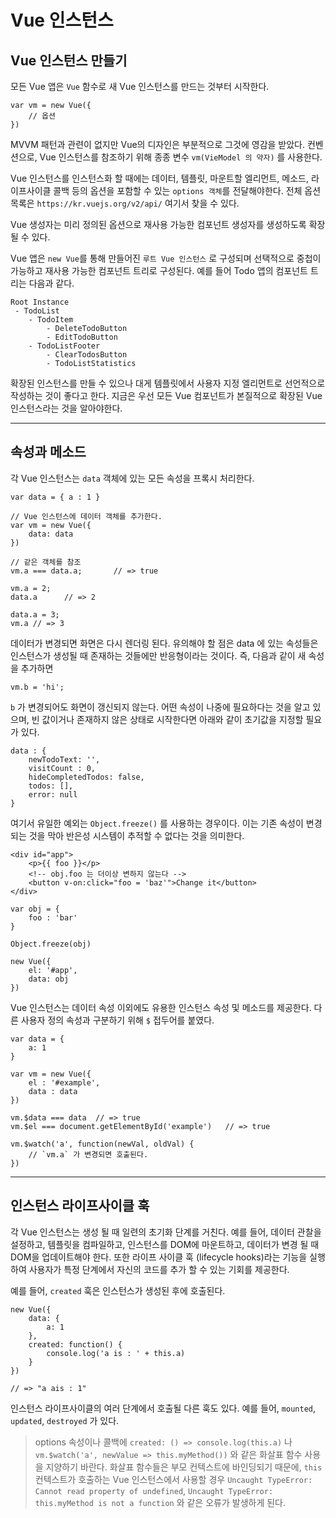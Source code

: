 # Vue 인스턴스

## Vue 인스턴스 만들기
모든 Vue 앱은 `Vue` 함수로 새 Vue 인스턴스를 만드는 것부터 시작한다.

```
var vm = new Vue({
    // 옵션
})
```

MVVM 패턴과 관련이 없지만 Vue의 디자인은 부분적으로 그것에 영감을 받았다. 컨벤션으로, Vue 인스턴스를 참조하기 위해 종종 변수 `vm(VieModel 의 약자)` 를 사용한다.

Vue 인스턴스를 인스턴스화 할 때에는 데이터, 템플릿, 마운트할 엘리먼트, 메소드, 라이프사이클 콜백 등의 옵션을 포함할 수 있는 `options 객체`를 전달해야한다. 전체 옵션 목록은 `https://kr.vuejs.org/v2/api/` 여기서 찾을 수 있다.

Vue 생성자는 미리 정의된 옵션으로 재사용 가능한 컴포넌트 생성자를 생성하도록 확장될 수 있다.

Vue 앱은 `new Vue`를 통해 만들어진 `루트 Vue 인스턴스` 로 구성되며 선택적으로 중첩이 가능하고 재사용 가능한 컴포넌트 트리로 구성된다. 예를 들어 Todo 앱의 컴포넌트 트리는 다음과 같다.
```
Root Instance
 - TodoList
    - TodoItem
        - DeleteTodoButton
        - EditTodoButton
    - TodoListFooter
        - ClearTodosButton
        - TodoListStatistics
```

확장된 인스턴스를 만들 수 있으나 대게 템플릿에서 사용자 지정 엘리먼트로 선언적으로 작성하는 것이 좋다고 한다. 지금은 우선 모든 Vue 컴포넌트가 본질적으로 확장된 Vue 인스턴스라는 것을 알아야한다.

---

## 속성과 메소드
각 Vue 인스턴스는 `data` 객체에 있는 모든 속성을 프록시 처리한다.

```
var data = { a : 1 }

// Vue 인스턴스에 데이터 객체를 추가한다.
var vm = new Vue({
    data: data
})

// 같은 객체를 참조
vm.a === data.a;       // => true

vm.a = 2;
data.a      // => 2

data.a = 3;
vm.a // => 3
``` 

데이터가 변경되면 화면은 다시 렌더링 된다. 유의해야 할 점은 data 에 있는 속성들은 인스턴스가 생성될 때 존재하는 것들에만 반응형이라는 것이다. 즉, 다음과 같이 새 속성을 추가하면
```
vm.b = 'hi';
```

`b` 가 변경되어도 화면이 갱신되지 않는다. 어떤 속성이 나중에 필요하다는 것을 알고 있으며, 빈 값이거나 존재하지 않은 상태로 시작한다면 아래와 같이 초기값을 지정할 필요가 있다.

```
data : {
    newTodoText: '',
    visitCount : 0,
    hideCompletedTodos: false,
    todos: [],
    error: null
}
```

여기서 유일한 예외는 `Object.freeze()` 를 사용하는 경우이다. 이는 기존 속성이 변경되는 것을 막아 반은성 시스템이 추적할 수 없다는 것을 의미한다.

```
<div id="app">
    <p>{{ foo }}</p>
    <!-- obj.foo 는 더이상 변하지 않는다 -->
    <button v-on:click="foo = 'baz'">Change it</button>
</div>
```
```
var obj = {
    foo : 'bar'
}

Object.freeze(obj)

new Vue({
    el: '#app',
    data: obj
})
```

Vue 인스턴스는 데이터 속성 이외에도 유용한 인스턴스 속성 및 메소드를 제공한다. 다른 사용자 정의 속성과 구분하기 위해 `$` 접두어를 붙였다.

```
var data = {
    a: 1
}

var vm = new Vue({
    el : '#example',
    data : data
})

vm.$data === data  // => true
vm.$el === document.getElementById('example')   // => true

vm.$watch('a', function(newVal, oldVal) {
    // `vm.a` 가 변경되면 호출된다.
})
```

---

## 인스턴스 라이프사이클 훅
각 Vue 인스턴스는 생성 될 때 일련의 초기화 단계를 거친다. 예를 들어, 데이터 관찰을 설정하고, 템플릿을 컴파일하고, 인스턴스를 DOM에 마운트하고, 데이터가 변경 될 때 DOM을 업데이트해야 한다. 또한 라이프 사이클 훅 (lifecycle hooks)라는 기능을 실행하여 사용자가 특정 단계에서 자신의 코드를 추가 할 수 있는 기회를 제공한다.

예를 들어, `created` 훅은 인스턴스가 생성된 후에 호출된다.
```
new Vue({
    data: {
        a: 1
    },
    created: function() {
        console.log('a is : ' + this.a)
    }
})

// => "a ais : 1"
```

인스턴스 라이프사이클의 여러 단계에서 호출될 다른 훅도 있다. 예를 들어, `mounted`, `updated`, `destroyed` 가 있다.

> options 속성이나 콜백에 `created: () => console.log(this.a)` 나 `vm.$watch('a', newValue => this.myMethod())` 와 같은 화살표 함수 사용을 지양하기 바란다.
> 화살표 함수들은 부모 컨텍스트에 바인딩되기 때문에, `this` 컨텍스트가 호출하는 Vue 인스턴스에서 사용할 경우 `Uncaught TypeError: Cannot read property of undefined`, `Uncaught TypeError: this.myMethod is not a function` 와 같은 오류가 발생하게 된다.